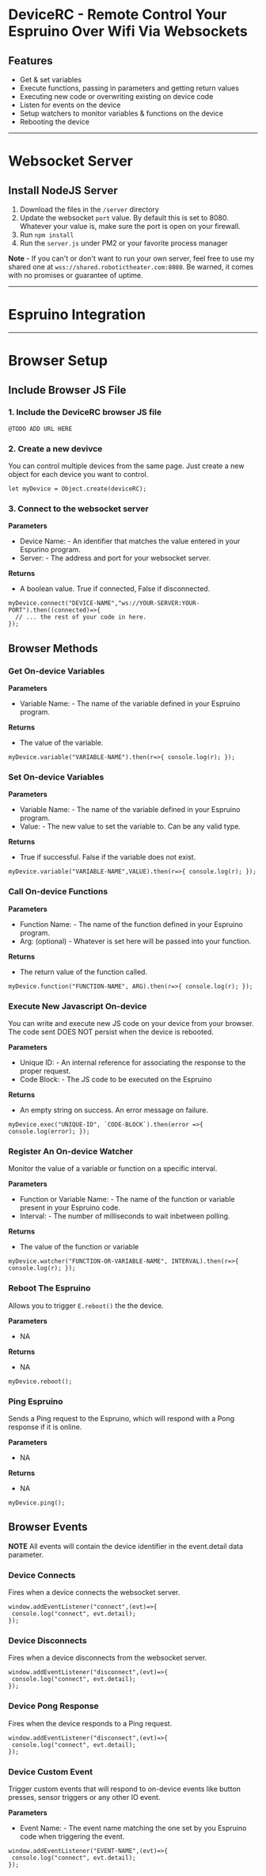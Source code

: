 # DeviceRC - Remote Control Your Espruino Over Wifi Via Websockets

## Features
 - Get & set variables 
 - Execute functions, passing in parameters and getting return values
 - Executing new code or overwriting existing on device code
 - Listen for events on the device
 - Setup watchers to monitor variables & functions on the device
 - Rebooting the device

----------------------------------------------

# Websocket Server

## Install NodeJS Server

 1. Download the files in the ```/server``` directory
 2. Update the websocket ```port``` value. By default this is set to 8080. Whatever your value is, make sure the port is open on your firewall.
 3. Run ```npm install```
 4. Run the ```server.js``` under PM2 or your favorite process manager

**Note** - If you can't or don't want to run your own server, feel free to use my shared one at ```wss://shared.robotictheater.com:8080```. Be warned, it comes with no promises or guarantee of uptime.

---------------------------------------------

# Espruino Integration

----------------------------------------------

# Browser Setup

## Include Browser JS File

### 1. Include the DeviceRC browser JS file

``` 
@TODO ADD URL HERE
```

### 2. Create a new devivce
You can control multiple devices from the same page. Just create a new object for each device you want to control.
```
let myDevice = Object.create(deviceRC);
```

### 3. Connect to the websocket server

**Parameters**
 - Device Name: - An identifier that matches the value entered in your Espurino program.
 - Server: - The address and port for your websocket server.

**Returns**
 - A boolean value. True if connected, False if disconnected.

```
myDevice.connect("DEVICE-NAME","ws://YOUR-SERVER:YOUR-PORT").then((connected)=>{
  // ... the rest of your code in here.
});
```

## Browser Methods

### Get On-device Variables

**Parameters**
 - Variable Name: - The name of the variable defined in your Espruino program.

**Returns**
 - The value of the variable.

```
myDevice.variable("VARIABLE-NAME").then(r=>{ console.log(r); });
```

### Set On-device Variables
**Parameters**
 - Variable Name: - The name of the variable defined in your Espruino program.
 - Value: - The new value to set the variable to. Can be any valid type.

**Returns**
 - True if successful. False if the variable does not exist.

```
myDevice.variable("VARIABLE-NAME",VALUE).then(r=>{ console.log(r); });
```

### Call On-device Functions

**Parameters**
 - Function Name: - The name of the function defined in your Espruino program.
 - Arg: (optional) - Whatever is set here will be passed into your function.

**Returns**
 - The return value of the function called.

```
myDevice.function("FUNCTION-NAME", ARG).then(r=>{ console.log(r); });
```

### Execute New Javascript On-device
You can write and execute new JS code on your device from your browser. The code sent DOES NOT persist when the device is rebooted.

**Parameters**
 - Unique ID: - An internal reference for associating the response to the proper request.
 - Code Block: - The JS code to be executed on the Espruino
 
**Returns**
- An empty string on success.  An error message on failure.

```
myDevice.exec("UNIQUE-ID", `CODE-BLOCK`).then(error =>{ console.log(error); });
```

### Register An On-device Watcher
Monitor the value of a variable or function on a specific interval.

**Parameters**
 - Function or Variable Name: - The name of the function or variable present in your Espruino code.
 - Interval: - The number of milliseconds to wait inbetween polling.
 
**Returns**
 - The value of the function or variable

```
myDevice.watcher("FUNCTION-OR-VARIABLE-NAME", INTERVAL).then(r=>{ console.log(r); });
```


### Reboot The Espruino
Allows you to trigger ```E.reboot()``` the the device.

**Parameters**
 - NA
 
**Returns**
 - NA

```
myDevice.reboot();
```



### Ping Espruino
Sends a Ping request to the Espruino, which will respond with a Pong response if it is online.

**Parameters**
 - NA
 
**Returns**
 - NA

```
myDevice.ping();
```

## Browser Events

**NOTE** All events will contain the device identifier in the event.detail data parameter.

### Device Connects
Fires when a device connects the websocket server.

```
window.addEventListener("connect",(evt)=>{
 console.log("connect", evt.detail);
});
```

### Device Disconnects
Fires when a device disconnects from the websocket server.

```
window.addEventListener("disconnect",(evt)=>{
 console.log("connect", evt.detail);
});
```

### Device Pong Response
Fires when the device responds to a Ping request.

```
window.addEventListener("disconnect",(evt)=>{
 console.log("connect", evt.detail);
});
```

### Device Custom Event
Trigger custom events that will respond to on-device events like button presses, sensor triggers or any other IO event.

**Parameters**
 - Event Name: - The event name matching the one set by you Espruino code when triggering the event.

```
window.addEventListener("EVENT-NAME",(evt)=>{
 console.log("connect", evt.detail);
});
```
